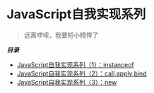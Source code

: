 # JavaScript自我实现系列

> 远离啰嗦，我要短小精悍了

***目录***

* [JavaScript自我实现系列（1）：instanceof](https://github.com/best-xiaoqiang/Huskie/issues/1)
* [JavaScript自我实现系列（2）：call,apply,bind](https://github.com/best-xiaoqiang/Huskie/issues/2)
* [JavaScript自我实现系列（3）：new](https://github.com/best-xiaoqiang/Huskie/issues/3)
